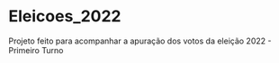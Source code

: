 # Eleicoes_2022
Projeto feito para acompanhar a apuração dos votos da eleição 2022 - Primeiro Turno
